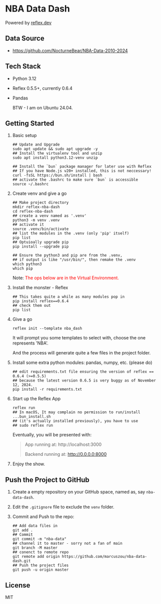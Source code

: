 # NBA Data Dash
Powered by [reflex.dev](https://reflex.dev/) 



## Data Source

- https://github.com/NocturneBear/NBA-Data-2010-2024



## Tech Stack

- Python 3.12
- Reflex 0.5.5+, currently 0.6.4
- Pandas

    BTW - I am on Ubuntu 24.04.



## Getting Started

1. Basic setup
    ```shell
    ## Update and Upgrade
    sudo apt update && sudo apt upgrade -y
    ## Install the virtualenv tool and unzip
    sudo apt install python3.12-venv unzip
    
    ## Install the `bun` package manager for later use with Reflex
    ## If you have Node.js v20+ installed, this is not neccessary!
    curl -fsSL https://bun.sh/install | bash
    ## activate the .bashrc to make sure `bun` is accessible
    source ~/.bashrc
    ```
2. Create venv and give a go
    ```shell
    ## Make project directory
    mkdir reflex-nba-dash
    cd reflex-nba-dash
    ## create a venv named as '.venv'
    python3 -m venv .venv
    ## activate it
    source .venv/bin/activate
    ## list the modules in the .venv (only 'pip' itself)
    pip list
    ## Optuioally upgrade pip
    pip install --upgrade pip
    
    ## Ensure the python3 and pip are from the .venv, 
    ## if output is like "/usr/bin/", then remake the .venv
    which python3
    which pip
    ```
    Note: <font color="red">The ops below are in the Virtual Environment.</font>
    
3. Install the monster - Reflex
    ```shell
    ## This takes quite a while as many modules pop in
    pip install reflex==0.6.4
    ## check them out
    pip list
    ```
4. Give a go
    ```shell
    reflex init --template nba_dash
    ```
    It will prompt you some templates to select with, choose the one represents 'NBA'. 

    And the process will generate quite a few files in the project folder.
5. Install some extra python modules: pandas, numpy, etc. (please do)
    ```shell
    ## edit requirements.txt file ensuring the version of reflex == 0.6.4 (>=0.5.5)
    ## because the latest version 0.6.5 is very buggy as of November 12, 2024.
    pip install -r requirements.txt
    ```
6. Start up the Reflex App
    ```shell
    reflex run
    ## In macOS, It may complain no permission to run/install ...bun_install.sh 
    ## (it's actually installed previously), you have to use
    ## sudo reflex run
    ```
    Eventually, you will be presented with:
    
    > App running at: http://localhost:3000 
    >
    > Backend running at: http://0.0.0.0:8000
7. Enjoy the show.



## Push the Project to GitHub

1. Create a empty repository on your GitHub space, named as, say `nba-data-dash`.

2. Edit the `.gitignore` file to exclude the `venv` folder.

3. Commit and Push to the repo:

   ```shell
   ## Add data files in
   git add .
   ## Commit
   git commit -m "nba-data"
   ## channel it to master - sorry not a fan of main
   git branch -M master
   ## conenct to remote repo
   git remote add origin https://github.com/marcuszou/nba-data-dash.git
   ## Push the project files
   git push -u origin master
   ```

   

## License
MIT
    

